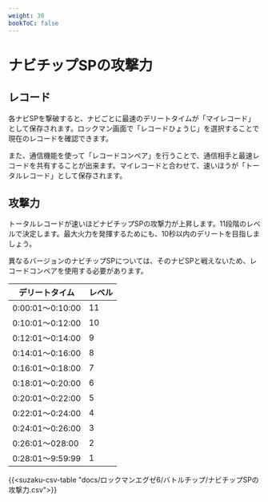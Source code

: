 ```yaml
---
weight: 30
bookToC: false
---
```


# ナビチップSPの攻撃力

## レコード

各ナビSPを撃破すると、ナビごとに最速のデリートタイムが「マイレコード」として保存されます。ロックマン画面で「レコードひょうじ」を選択することで現在のレコードを確認できます。

また、通信機能を使って「レコードコンペア」を行うことで、通信相手と最速レコードを共有することが出来ます。マイレコードと合わせて、速いほうが「トータルレコード」として保存されます。

## 攻撃力

トータルレコードが速いほどナビチップSPの攻撃力が上昇します。11段階のレベルで決定します。最大火力を発揮するためにも、10秒以内のデリートを目指しましょう。

異なるバージョンのナビチップSPについては、そのナビSPと戦えないため、レコードコンペアを使用する必要があります。

| デリートタイム   | レベル |
| ---------------- | ------ |
| 0:00:01～0:10:00 | 11     |
| 0:10:01～0:12:00 | 10     |
| 0:12:01～0:14:00 | 9      |
| 0:14:01～0:16:00 | 8      |
| 0:16:01～0:18:00 | 7      |
| 0:18:01～0:20:00 | 6      |
| 0:20:01～0:22:00 | 5      |
| 0:22:01～0:24:00 | 4      |
| 0:24:01～0:26:00 | 3      |
| 0:26:01～028:00  | 2      |
| 0:28:01～9:59:99 | 1      |

{{<suzaku-csv-table "docs/ロックマンエグゼ6/バトルチップ/ナビチップSPの攻撃力.csv">}}

